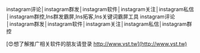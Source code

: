 instagram评论│instagram群发│instagram软件│instagram关注│instagram私信│instagram群控,Ins群发霸屏,Ins拓客,Ins关键词霸屏工具
instagram评论│instagram群发│instagram软件│instagram关注│instagram私信│instagram群控

[😍想了解推广相关软件的朋友请登录 http://www.vst.tw](http://www.vst.tw)



